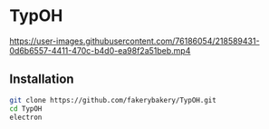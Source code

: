 # TypOH

https://user-images.githubusercontent.com/76186054/218589431-0d6b6557-4411-470c-b4d0-ea98f2a51beb.mp4

## Installation

```bash
git clone https://github.com/fakerybakery/TypOH.git
cd TypOH
electron
```
